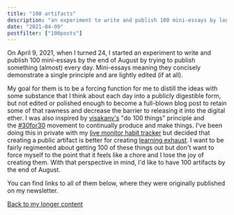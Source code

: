 ```yaml
---
title: "100 artifacts"
description: "an experiment to write and publish 100 mini-essays by logging my normally private thoughts publicly every day."
date: "2021-04-09"
postfilter: ["100posts"]
---
```

On April 9, 2021, when I turned 24, I started an experiment to write and publish 100 mini-essays by the end of August by trying to publish something (almost) every day. Mini-essays meaning they concisely demonstrate a single principle and are lightly edited (if at all). 

My goal for them is to be a forcing function for me to distill the ideas with some substance that I think about each day into a publicly digestible form, but not edited or polished enough to become a full-blown blog post to retain some of that rawness and decrease the barrier to releasing it into the digital ether. I was also inspired by [visakanv's](https://twitter.com/visakanv) "do 100 things" principle and the [#30for30](https://ship30for30.com/) movement to continually produce and make things. I've been doing this in private with my [live monitor habit tracker](https://coda.io/@spencer/decoding-your-mind/live-spencer-monitor-22) but decided that creating a public artifact is better for creating [learning exhaust](https://www.swyx.io/learn-in-public/). I want to be fairly regimented about getting 100 of these things out but don't want to force myself to the point that it feels like a chore and I lose the joy of creating them. With that perspective in mind, I'd like to have 100 artifacts by the end of August.

You can find links to all of them below, where they were originally published on my newsletter.

<a href="/">Back to my longer content</a>
